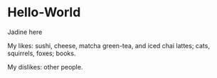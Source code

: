# Hello-World

Jadine here

My likes: sushi, cheese, matcha green-tea, and iced chai lattes; cats, squirrels, foxes; books.

My dislikes: other people.
